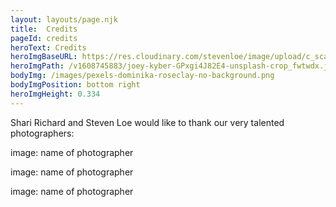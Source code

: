 ```yaml
---
layout: layouts/page.njk
title:  Credits
pageId: credits
heroText: Credits
heroImgBaseURL: https://res.cloudinary.com/stevenloe/image/upload/c_scale,e_sharpen:100,q_44,
heroImgPath: /v1608745883/joey-kyber-GPxgi4J82E4-unsplash-crop_fwtwdx.jpg
bodyImg: /images/pexels-dominika-roseclay-no-background.png
bodyImgPosition: bottom right
heroImgHeight: 0.334
---
```




Shari Richard and Steven Loe would like to thank our very talented photographers:

image: name of photographer

image: name of photographer

image: name of photographer

